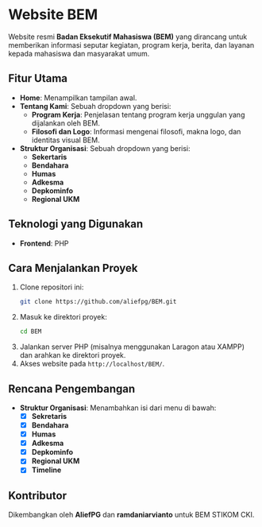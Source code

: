 
# Website BEM

Website resmi **Badan Eksekutif Mahasiswa (BEM)** yang dirancang untuk memberikan informasi seputar kegiatan, program kerja, berita, dan layanan kepada mahasiswa dan masyarakat umum.

## Fitur Utama

- **Home**: Menampilkan tampilan awal.
- **Tentang Kami**: Sebuah dropdown yang berisi: 
	- **Program Kerja**: Penjelasan tentang program kerja unggulan yang dijalankan oleh BEM. 
	- **Filosofi dan Logo**: Informasi mengenai filosofi, makna logo, dan identitas visual BEM.
- **Struktur Organisasi**: Sebuah dropdown yang berisi:
	- **Sekertaris**
	- **Bendahara**
	- **Humas**
	- **Adkesma**
	- **Depkominfo**
	- **Regional UKM**

## Teknologi yang Digunakan

- **Frontend**: PHP

## Cara Menjalankan Proyek

1. Clone repositori ini:
   ```bash
   git clone https://github.com/aliefpg/BEM.git
   ```
2. Masuk ke direktori proyek:
   ```bash
   cd BEM
   ```
3. Jalankan server PHP (misalnya menggunakan Laragon atau XAMPP) dan arahkan ke direktori proyek.
4. Akses website pada `http://localhost/BEM/`.

## Rencana Pengembangan
- **Struktur Organisasi**: Menambahkan isi dari menu di bawah:
  - [x] **Sekretaris**
  - [x] **Bendahara**
  -  [x] **Humas**
  - [x] **Adkesma**
  - [x] **Depkominfo**
  - [x] **Regional UKM**
  - [x] **Timeline**

## Kontributor
Dikembangkan oleh **AliefPG** dan **ramdaniarvianto** untuk BEM STIKOM CKI.
